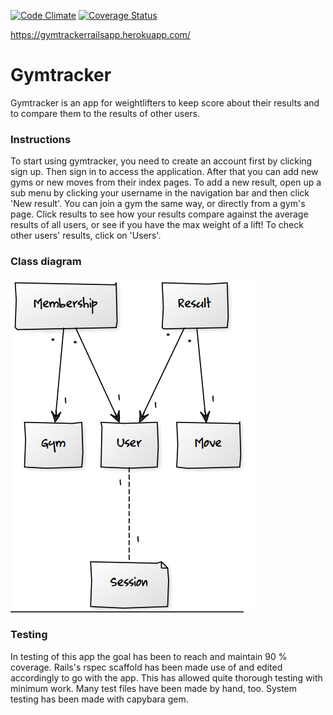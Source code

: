 [![Code Climate](https://codeclimate.com/github/laitilari/gymtracker.png)](https://codeclimate.com/github/laitilari/gymtracker)
[![Coverage Status](https://coveralls.io/repos/github/laitilari/gymtracker/badge.svg?branch=master)](https://coveralls.io/github/laitilari/gymtracker?branch=master)

https://gymtrackerrailsapp.herokuapp.com/

# Gymtracker

Gymtracker is an app for weightlifters to keep score about their results and to compare them to the results of other users.

### Instructions

To start using gymtracker, you need to create an account first by clicking sign up. Then sign in to access the application. After that you can add new gyms or new moves from their index pages. To add a new result, open up a sub menu by clicking your username in the navigation bar and then click 'New result'. You can join a gym the same way, or directly from a gym's page. Click results to see how your results compare against the average results of all users, or see if you have the max weight of a lift! To check other users' results, click on 'Users'.

### Class diagram
![ClassDiagram](https://github.com/laitilari/gymtracker/blob/master/classDiagram.png)

### Testing

In testing of this app the goal has been to reach and maintain 90 % coverage. Rails's rspec scaffold has been made use of and edited accordingly to go with the app. This has allowed quite thorough testing with minimum work. Many test files have been made by hand, too. System testing has been made with capybara gem.

